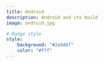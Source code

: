 ```yaml
---
title: Android
description: Android and its build
image: android.jpg

# Badge style
style:
    background: "#2a9d8f"
    color: "#fff"
---
```

